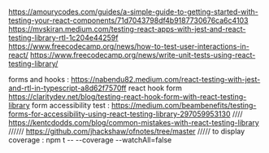 https://amourycodes.com/guides/a-simple-guide-to-getting-started-with-testing-your-react-components/71d7043798df4b9187730676ca6c4103
https://mvskiran.medium.com/testing-react-apps-with-jest-and-react-testing-library-rtl-1c204e44259f
https://www.freecodecamp.org/news/how-to-test-user-interactions-in-react/
https://www.freecodecamp.org/news/write-unit-tests-using-react-testing-library/

forms and hooks : https://nabendu82.medium.com/react-testing-with-jest-and-rtl-in-typescript-a8d62f7570ff
react hook form https://claritydev.net/blog/testing-react-hook-form-with-react-testing-library
form accessibility test : https://medium.com/beambenefits/testing-forms-for-accessibility-using-react-testing-library-297059953130
////
https://kentcdodds.com/blog/common-mistakes-with-react-testing-library
//////
https://github.com/jhackshaw/ofnotes/tree/master
/////
to display coverage : npm t -- --coverage --watchAll=false
